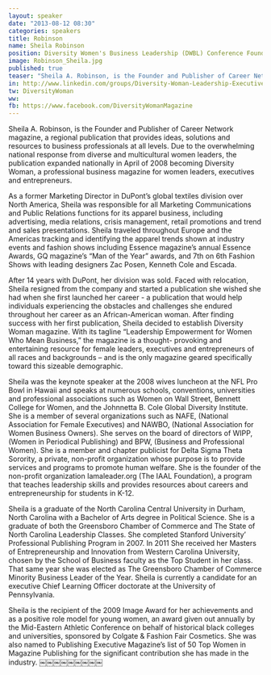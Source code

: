 ```yaml
---
layout: speaker
date: "2013-08-12 08:30"
categories: speakers
title: Robinson
name: Sheila Robinson
position: Diversity Women's Business Leadership (DWBL) Conference Founder, Publisher and CEO of Diversity Woman Magazine
image: Robinson_Sheila.jpg
published: true
teaser: "Sheila A. Robinson, is the Founder and Publisher of Career Network magazine, a regional publication that provides ideas, solutions and resources to business professionals at all levels."
in: http://www.linkedin.com/groups/Diversity-Woman-Leadership-Executive-Development-1921368/about
tw: DiversityWoman
ww: 
fb: https://www.facebook.com/DiversityWomanMagazine
---
```

Sheila A. Robinson, is the Founder and Publisher of Career Network magazine, a regional publication that provides ideas, solutions and resources to business professionals at all levels. Due to the overwhelming national response from diverse and multicultural women leaders, the publication expanded nationally in April of 2008 becoming Diversity Woman, a professional business magazine for women leaders, executives and entrepreneurs.

As a former Marketing Director in DuPont’s global textiles division over North America, Sheila was responsible for all Marketing Communications and Public Relations functions for its apparel business, including advertising, media relations, crisis management, retail promotions and trend and sales presentations. Sheila traveled throughout Europe and the Americas tracking and identifying the apparel trends shown at industry events and fashion shows including Essence magazine’s annual Essence Awards, GQ magazine’s “Man of the Year” awards, and 7th on 6th Fashion Shows with leading designers Zac Posen, Kenneth Cole and Escada.

After 14 years with DuPont, her division was sold. Faced with relocation, Sheila resigned from the company and started a publication she wished she had when she first launched her career - a publication that would help individuals experiencing the obstacles and challenges she endured throughout her career as an African-American woman. After finding success with her first publication, Sheila decided to establish Diversity Woman magazine. With its tagline “Leadership Empowerment for Women Who Mean Business,” the magazine is a thought- provoking and entertaining resource for female leaders, executives and entrepreneurs of all races and backgrounds – and is the only magazine geared specifically toward this sizeable demographic.

Sheila was the keynote speaker at the 2008 wives luncheon at the NFL Pro Bowl in Hawaii and speaks at numerous schools, conventions, universities and professional associations such as Women on Wall Street, Bennett College for Women, and the Johnnetta B. Cole Global Diversity Institute. She is a member of several organizations such as NAFE, (National Association for Female Executives) and NAWBO, (National Association for Women Business Owners). She serves on the board of directors of WIPP, (Women in Periodical Publishing) and BPW, (Business and Professional Women). She is a member and chapter publicist for Delta Sigma Theta Sorority, a private, non-profit organization whose purpose is to provide services and programs to promote human welfare. She is the founder of the non-profit organization Iamaleader.org (The IAAL Foundation), a program that teaches leadership skills and provides resources about careers and entrepreneurship for students
in K-12.

Sheila is a graduate of the North Carolina Central University in Durham, North Carolina with a Bachelor of Arts degree in Political Science. She is a graduate of both the Greensboro Chamber of Commerce and The State of North Carolina Leadership Classes. She completed Stanford University’ Professional Publishing Program in 2007.   In 2011 She received her Masters of Entrepreneurship and Innovation from Western Carolina University, chosen by the School of Business faculty as the Top Student in her class.  That same year she was elected as The Greensboro Chamber of Commerce Minority Business Leader of the Year.  Sheila is currently a candidate for an executive Chief Learning Officer doctorate at the University of Pennsylvania.

Sheila is the recipient of the 2009 Image Award for her achievements and as a positive role model for young women, an award given out annually by the Mid-Eastern Athletic Conference on behalf of historical black colleges and universities, sponsored by Colgate & Fashion Fair Cosmetics. She was
also named to Publishing Executive Magazine’s list of 50 Top Women in Magazine Publishing for the significant contribution she has made in the industry.
￼￼￼￼￼￼￼￼￼